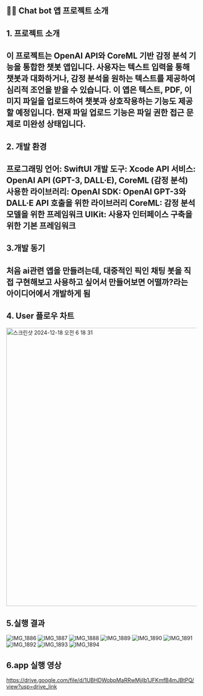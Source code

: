## 👨‍🏫 Chat bot 앱 프로젝트 소개

## 1. 프로젝트 소개
이 프로젝트는 OpenAI API와 CoreML 기반 감정 분석 기능을 통합한 챗봇 앱입니다. 사용자는 텍스트 입력을 통해 챗봇과 대화하거나, 감정 분석을 원하는 텍스트를 제공하여 심리적 조언을 받을 수 있습니다. 이 앱은 텍스트, PDF, 이미지 파일을 업로드하여 챗봇과 상호작용하는 기능도 제공할 예정입니다. 현재 파일 업로드 기능은 파일 권한 접근 문제로 미완성 상태입니다.
---

## 2. 개발 환경
프로그래밍 언어: SwiftUI
개발 도구: Xcode 
API 서비스: OpenAI API (GPT-3, DALL·E), CoreML (감정 분석)
사용한 라이브러리:
OpenAI SDK: OpenAI GPT-3와 DALL·E API 호출을 위한 라이브러리
CoreML: 감정 분석 모델을 위한 프레임워크
UIKit: 사용자 인터페이스 구축을 위한 기본 프레임워크
---

## 3.개발 동기

처음 ai관련 앱을 만들려는데, 대중적인 픽인 채팅 봇을 직접 구현해보고 사용하고 싶어서 만들어보면 어떨까?라는 아이디어에서 개발하게 됨
---
## 4. User 플로우 차트

<img width="735" alt="스크린샷 2024-12-18 오전 6 18 31" src="https://github.com/user-attachments/assets/6282e2eb-396a-417f-8ac4-a88894f0b54f" />

## 5.실행 결과
![IMG_1886](https://github.com/user-attachments/assets/22cfed48-9910-452f-b0e2-aca3c8c55b5a)
![IMG_1887](https://github.com/user-attachments/assets/2e54638e-0b4e-4b88-b47c-8ff3ffe14bdc)
![IMG_1888](https://github.com/user-attachments/assets/094e42cf-1e81-4e34-afc9-916398e53207)
![IMG_1889](https://github.com/user-attachments/assets/b823a6cc-d770-4a61-b782-8d8597839d96)
![IMG_1890](https://github.com/user-attachments/assets/cb679dce-1c1a-4097-9d59-3f51f717cd78)
![IMG_1891](https://github.com/user-attachments/assets/cc225153-120f-4696-ae30-ace3a90ca981)
![IMG_1892](https://github.com/user-attachments/assets/b76322cd-be05-4d7c-ab28-97d623ffb733)
![IMG_1893](https://github.com/user-attachments/assets/669a3dab-9813-43d0-a6cd-288b18dd514d)
![IMG_1894](https://github.com/user-attachments/assets/20b7d41a-80e7-4251-a53a-bfd710ae3a7d)

## 6.app 실행 영상
https://drive.google.com/file/d/1UBHDWobpMaRRwMjjlb1JFKmfB4mJBtPQ/view?usp=drive_link
